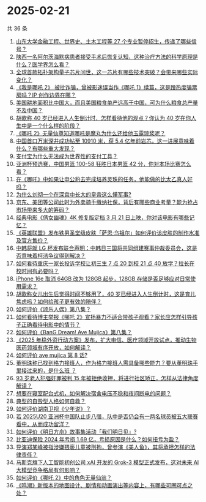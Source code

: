 # 2025-02-21

共 36 条

<!-- BEGIN ZHIHUVIDEO -->
<!-- 最后更新时间 Fri Feb 21 2025 01:17:49 GMT+0800 (China Standard Time) -->
1. [山东大学金融工程、世界史、土木工程等 27 个专业暂停招生，传递了哪些信号？](https://www.zhihu.com/question/12782828062)
1. [陕西一名阿尔茨海默病患者接受手术后恢复认知，这种治疗方法的科学原理是什么？医学界怎么看？](https://www.zhihu.com/question/12698087017)
1. [全球首款拓扑架构量子芯片问世，这一芯片有哪些技术突破？会带来哪些实际变化？](https://www.zhihu.com/question/12784048864)
1. [《我是哪吒 2》 被批诈骗，曾被影迷误当作《哪吒 1》续篇，这是蹭热度骗票房吗？IP 创作边界在哪？](https://www.zhihu.com/question/12417920639)
1. [美国耕地面积比中国大，而且美国粮食单产远高于中国，可为什么粮食总产量不及中国？](https://www.zhihu.com/question/12625269676)
1. [胡歌称 40 岁已经进入人生倒计时，怎样看待他的观点？你认为 40 岁在你人生中是一个什么样的阶段？](https://www.zhihu.com/question/12739162665)
1. [《哪吒 2》无量仙尊知道哪吒是魔丸为什么还给他玉露琼浆呢？](https://www.zhihu.com/question/11765635238)
1. [中国首口万米深井成功钻至 10910 米，获 5.4 亿年前岩芯，这一进展意味着什么？有哪些重大发现？](https://www.zhihu.com/question/12816004551)
1. [支付宝为什么无法成为世界性的支付工具？](https://www.zhihu.com/question/9355858332)
1. [亚洲杯预选赛，中国男篮 100-58 狂胜日本男篮 42 分，你对本场比赛怎么看？](https://www.zhihu.com/question/12837216546)
1. [在《哪吒》中如果让申公豹去完成培养灵珠的任务，他能做的比太乙真人好吗？](https://www.zhihu.com/question/12662918849)
1. [为什么刘彻一个在深宫中长大的皇帝这么懂军事?](https://www.zhihu.com/question/12420683881)
1. [京东、美团等公司此时为外卖骑手缴纳社保，背后有哪些商业考量？能为抢占市场带来多大的筹码？](https://www.zhihu.com/question/12817920479)
1. [经典电影《倩女幽魂》4K 修复版定档 3 月 21 日上映，你对该电影有哪些记忆？](https://www.zhihu.com/question/12688232985)
1. [《英雄联盟》发布铁男圣堂级皮肤「萨恩·乌祖尔」如何评价该皮肤的制作水准及官方售价？](https://www.zhihu.com/question/12785943096)
1. [中韩将就 LG 杯发布联合声明：中韩日三国将共同组建赛事仲裁委员会，这是否意味着柯洁争议得到解决？](https://www.zhihu.com/question/12704249058)
1. [如何看待重庆一家长投诉学校让初三生 7 点 20 到校 21 点 40 放学？拉长在校时间有必要吗？](https://www.zhihu.com/question/12674438077)
1. [iPhone 16e 取消 64GB 改为 128GB 起步，128GB 存储是否足够应对日常使用需求？](https://www.zhihu.com/question/12794221826)
1. [胡歌称女儿出生后觉得时间不够用了，40 岁已经进入人生倒计时，这是育儿焦虑吗？如何给孩子更有效的陪伴？](https://www.zhihu.com/question/12689906783)
1. [如何评价《颂乐人偶》第八集？](https://www.zhihu.com/question/12800358765)
1. [如何看待博主举报《哪吒 2》宣扬暴力不适合带孩子观看？家长应怎样引导孩子正确看待电影中的情节？](https://www.zhihu.com/question/12799527197)
1. [如何评价《BanG Dream! Ave Mujica》第八集？](https://www.zhihu.com/question/11336676200)
1. [《2025 年稳外资行动方案》发布，扩大电信、医疗领域开放试点，推动生物医药领域有序开放，如何解读？](https://www.zhihu.com/question/12722212358)
1. [如何评价 ave mujica 第 8 话?](https://www.zhihu.com/question/12165395390)
1. [董明珠称已找到格力接班人，作为格力接班人需具备哪些能力？要从董明珠手里接过来的，是什么班 ？](https://www.zhihu.com/question/12805809324)
1. [93 岁老人犯强奸罪被判 15 年被拒绝收押，将进行社区矫正，怎样从法律角度解读？](https://www.zhihu.com/question/12509091380)
1. [想要在寝室配台式机，如何解决宿舍电压不稳和夜间断电的问题？](https://www.zhihu.com/question/12085994998)
1. [典型的自毁型人格如何自救？](https://www.zhihu.com/question/10379163223)
1. [如何评价湖南卫视《少年说》？](https://www.zhihu.com/question/281035236)
1. [若 2025U20 亚洲杯中国队止步八强，队中是否仍会有一两名球员被五大联赛看中，从而成功留洋？](https://www.zhihu.com/question/12666226304)
1. [如何评价《明日方舟》故事集活动「我们明日见」?](https://www.zhihu.com/question/11724940720)
1. [比亚迪保险 2024 年亏损 1.69 亿，亏损原因是什么？如何扭亏为盈？](https://www.zhihu.com/question/11542136199)
1. [导演郑某峰被指涉嫌猥亵儿童被刑拘，曾参演《美人鱼》，其将承担怎样的法律责任？](https://www.zhihu.com/question/12744726327)
1. [马斯克旗下人工智能初创公司 xAI 开发的 Grok-3 模型正式发布，这对未来 AI 大模型竞争格局有何影响？](https://www.zhihu.com/question/12598481050)
1. [如何评价《哪吒 2》中的角色无量仙翁？](https://www.zhihu.com/question/12369780376)
1. [《鸣潮》新版本的地图设计、剧情和动画演出等内容上，有哪些可圈可点之处？](https://www.zhihu.com/question/12510740742)
<!-- END ZHIHUVIDEO -->
